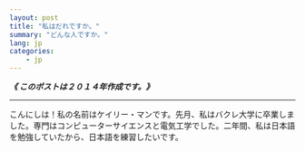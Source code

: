 ```yaml
---
layout: post
title: "私はだれですか。"
summary: "どんな人ですか。"
lang: jp
categories:
    - jp
---
```


<p><em><strong>《 このポストは２０１４年作成です。》</strong></em></p>
<hr/>
<p>
こんにしは！私の名前はケイリー・マンです。先月、私はバクレ大学に卒業しました。専門はコンピューターサイエンスと電気工学でした。二年間、私は日本語を勉強していたから、日本語を練習したいです。
</p>
